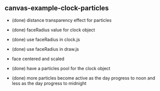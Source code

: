 ## canvas-example-clock-particles


* (done) distance transparency effect for particles
* (done) faceRadius value for clock object
* (done) use faceRadius in clock.js
* (done) use faceRadius in draw.js
* face centered and scaled


* (done) have a particles pool for the clock object
* (done) more particles become active as the day progress to noon and less as the day progress to midnight
